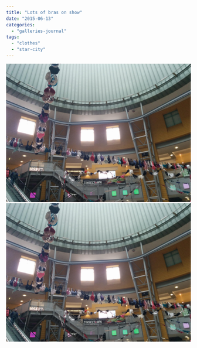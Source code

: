 ```yaml
---
title: "Lots of bras on show"
date: "2015-06-13"
categories: 
  - "galleries-journal"
tags: 
  - "clothes"
  - "star-city"
---
```


[![](images/Lots-of-bras-on-show-scaled.jpeg)](images/Lots-of-bras-on-show-scaled.jpeg)
[![](images/Lots-of-bras-on-show-scaled.jpeg)](images/Lots-of-bras-on-show-scaled.jpeg)
